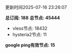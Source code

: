更新时间2025-07-16 23:26:07

**总订阅: 188**
**总节点: 45444**
- vless节点: 18432
- hysteria2节点: 11

**google ping有效节点: 15**
